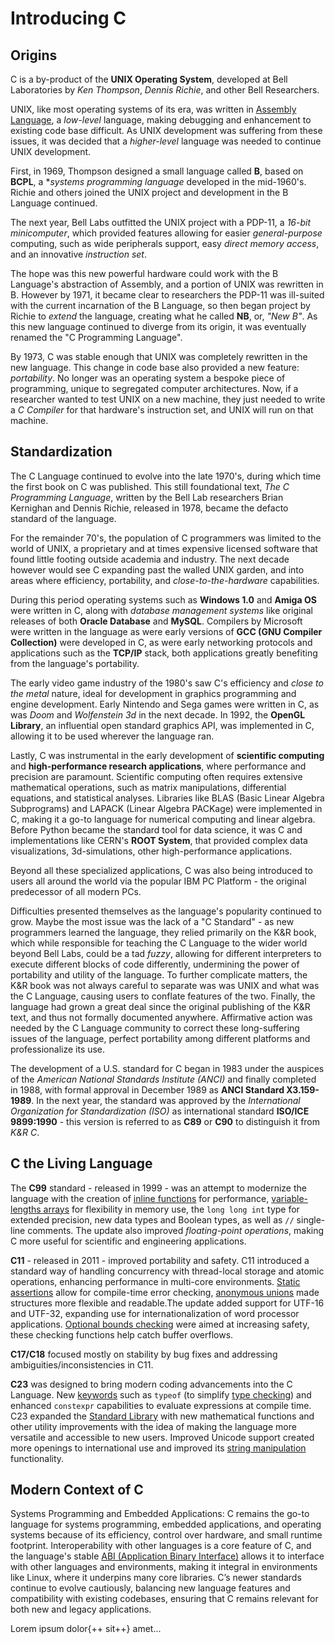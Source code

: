 # Introducing C


## Origins

C is a by-product of the **UNIX Operating System**, developed at Bell Laboratories by *Ken Thompson*, *Dennis Richie*, and other Bell Researchers.

UNIX, like most operating systems of its era, was written in [Assembly Language](), a *low-level* language, making debugging and enhancement to existing code base difficult. As UNIX development was suffering from these issues, it was decided that a *higher-level* language was needed to continue UNIX development. 

First, in 1969, Thompson designed a small language called **B**, based on **BCPL**, a **systems programming language* developed in the mid-1960's. Richie and others joined the UNIX project and development in the B Language continued.

The next year, Bell Labs outfitted the UNIX project with a PDP-11, a *16-bit minicomputer*, which provided features allowing for easier *general-purpose* computing, such as wide peripherals support, easy *direct memory access*, and an innovative *instruction set*. 

The hope was this new powerful hardware could work with the B Language's abstraction of Assembly, and a portion of UNIX was rewritten in B. However by 1971, it became clear to researchers the PDP-11 was ill-suited with the current incarnation of the B Language, so then began project by Richie to *extend* the language, creating what he called **NB**, or, *"New B"*. As this new language continued to diverge from its origin, it was eventually renamed the "C Programming Language".  

By 1973, C was stable enough that UNIX was completely rewritten in the new language. This change in code base also provided a new feature: *portability*. No longer was an operating system a bespoke piece of programming, unique to segregated computer architectures. Now, if a researcher wanted to test UNIX on a new machine, they just needed to write a *C Compiler* for that hardware's instruction set, and UNIX will run on that machine. 

## Standardization

The C Language continued to evolve into the late 1970's, during which time the first book on C was published. This still foundational text, *The C Programming Language*, written by the Bell Lab researchers Brian Kernighan and Dennis Richie, released in 1978, became the defacto standard of the language. 

For the remainder 70's, the population of C programmers was limited to the world of UNIX, a proprietary and at times expensive licensed software that found little footing outside academia and industry. The next decade however would see C expanding past the walled UNIX garden, and into areas where efficiency, portability, and *close-to-the-hardware* capabilities. 

During this period operating systems such as **Windows 1.0** and **Amiga OS** were written in C, along with *database management systems* like original releases of both **Oracle Database** and **MySQL**. Compilers by Microsoft were written in the language as were early versions of **GCC (GNU Compiler Collection)** were developed in C, as were early networking protocols and applications such as the **TCP/IP** stack, both applications greatly benefiting from the language's portability. 

The early video game industry of the 1980's saw C's efficiency and *close to the metal* nature, ideal for development in graphics programming and engine development. Early Nintendo and Sega games were written in C, as was *Doom* and *Wolfenstein 3d* in the next decade. In 1992, the **OpenGL Library**, an influential open standard graphics API, was implemented in C, allowing it to be used wherever the language ran. 

Lastly, C was instrumental in the early development of **scientific computing** and **high-performance research applications**, where performance and precision are paramount. Scientific computing often requires extensive mathematical operations, such as matrix manipulations, differential equations, and statistical analyses. Libraries like BLAS (Basic Linear Algebra Subprograms) and LAPACK (Linear Algebra PACKage) were implemented in C, making it a go-to language for numerical computing and linear algebra. Before Python became the standard tool for data science, it was C and implementations like CERN's **ROOT System**, that provided complex data visualizations, 3d-simulations, other high-performance applications. 

Beyond all these specialized applications, C was also being introduced to users all around the world via the popular IBM PC Platform - the original predecessor of all modern PCs. 

Difficulties presented themselves as the language's popularity continued to grow. Maybe the most issue was the lack of a "C Standard" - as new programmers learned the language, they relied primarily on the K&R book, which while responsible for teaching the C Language to the wider world beyond Bell Labs, could be a tad *fuzzy*, allowing for different interpreters to execute different blocks of code differently, undermining the power of portability and utility of the language. To further complicate matters, the K&R book was not always careful to separate was was UNIX and what was the C Language, causing users to conflate features of the two. Finally, the language had grown a great deal since the original publishing of the K&R text, and thus not formally documented anywhere. Affirmative action was needed by the C Language community to correct these long-suffering issues of the language, perfect portability among different platforms and professionalize its use.

The development of a U.S. standard for C began in 1983 under the auspices of the *American National Standards Institute (ANCI)* and finally completed in 1988, with formal approval in December 1989 as **ANCI Standard X3.159-1989**. In the next year, the standard was approved by the *International Organization for Standardization (ISO)* as international standard **ISO/ICE 9899:1990** - this version is referred to as **C89** or **C90** to distinguish it from *K&R C*.

## C the Living Language

The **C99** standard - released in 1999 - was an attempt to modernize the language with the creation of [inline functions]() for performance, [variable-lengths arrays]() for flexibility in memory use, the `long long int` type for extended precision, new data types and Boolean types, as well as `//` single-line comments. The update also improved *floating-point operations*, making C more useful for scientific and engineering applications. 

**C11** - released in 2011 - improved portability and safety. C11 introduced a standard way of handling concurrency with thread-local storage and atomic operations, enhancing performance in multi-core environments. [Static assertions]() allow for compile-time error checking, [anonymous unions]() made structures more flexible and readable.The update added support for UTF-16 and UTF-32, expanding use for internationalization of word processor applications. [Optional bounds checking]() were aimed at increasing safety, these checking functions help catch buffer overflows.

**C17/C18** focused mostly on stability by  bug fixes and addressing ambiguities/inconsistencies in C11.  

**C23** was designed to bring modern coding advancements into the C Language. New [keywords]() such as `typeof` (to simplify [type checking]()) and enhanced `constexpr` capabilities to evaluate expressions at compile time. C23 expanded the [Standard Library]() with new mathematical functions and other utility improvements with the idea of making the language more versatile and accessible to new users. Improved Unicode support created more openings to international use and improved its [string manipulation]() functionality.

## Modern Context of C

Systems Programming and Embedded Applications: C remains the go-to language for systems programming, embedded applications, and operating systems because of its efficiency, control over hardware, and small runtime footprint. Interoperability with other languages is a core feature of C, and the language's stable [ABI (Application Binary Interface)]() allows it to interface with other languages and environments, making it integral in environments like Linux, where it underpins many core libraries. C’s newer standards continue to evolve cautiously, balancing new language features and compatibility with existing codebases, ensuring that C remains relevant for both new and legacy applications.

Lorem ipsum dolor{++ sit++} amet...
